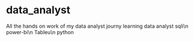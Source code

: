 # data_analyst
All the hands on work of my data analyst journy
learning data analyst
sqli\n
power-bi\n
Tableu\n
python
